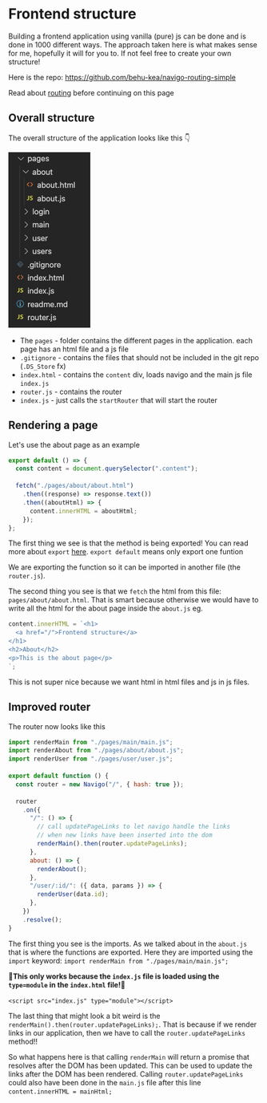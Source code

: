 # Frontend structure

Building a frontend application using vanilla (pure) js can be done and is done in 1000 different ways. The approach taken here is what makes sense for me, hopefully it will for you to. If not feel free to create your own structure!

Here is the repo: https://github.com/behu-kea/navigo-routing-simple

Read about [routing](routing.md) before continuing on this page



## Overall structure

The overall structure of the application looks like this 👇

![Overall structure](../../assets/structure-overall.png)

- The `pages` - folder contains the different pages in the application. each page has an html file and a js file
- `.gitignore` - contains the files that should not be included in the git repo (`.DS_Store` fx)
- `index.html` - contains the `content` div, loads navigo and the main js file `index.js`
- `router.js` - contains the router
- `index.js` - just calls the `startRouter` that will start the router



## Rendering a page

Let's use the about page as an example

```javascript
export default () => {
  const content = document.querySelector(".content");

  fetch("./pages/about/about.html")
    .then((response) => response.text())
    .then((aboutHtml) => {
      content.innerHTML = aboutHtml;
    });
};
```

The first thing we see is that the method is being exported! You can read more about `export` [here](https://developer.mozilla.org/en-US/docs/Web/JavaScript/Guide/Modules#exporting_module_features). `export default` means only export one funtion

We are exporting the function so it can be imported in another file (the `router.js`).

The second thing you see is that we `fetch` the html from this file: `pages/about/about.html`. That is smart because otherwise we would have to write all the html for the about page inside the `about.js` eg. 

```javascript
content.innerHTML = `<h1>
  <a href="/">Frontend structure</a>
</h1>
<h2>About</h2>
<p>This is the about page</p>
`;
```

This is not super nice because we want html in html files and js in js files. 



## Improved router

The router now looks like this

```javascript
import renderMain from "./pages/main/main.js";
import renderAbout from "./pages/about/about.js";
import renderUser from "./pages/user/user.js";

export default function () {
  const router = new Navigo("/", { hash: true });

  router
    .on({
      "/": () => {
        // call updatePageLinks to let navigo handle the links
        // when new links have been inserted into the dom
        renderMain().then(router.updatePageLinks);
      },
      about: () => {
        renderAbout();
      },
      "/user/:id/": ({ data, params }) => {
        renderUser(data.id);
      },
    })
    .resolve();
}
```

The first thing you see is the imports. As we talked about in the `about.js` that is where the functions are exported. Here they are imported using the `import` keyword: `import renderMain from "./pages/main/main.js";`

**🚨This only works because the `index.js` file is loaded using the `type=module` in the `index.html` file!**🚨

`<script src="index.js" type="module"></script>`



The last thing that might look a bit weird is the `renderMain().then(router.updatePageLinks);`. That is because if we render links in our application, then we have to call the `router.updatePageLinks` method!! 

So what happens here is that calling `renderMain` will return a promise that resolves after the DOM has been updated. This can be used to update the links after the DOM has been rendered. Calling `router.updatePageLinks` could also have been done in the `main.js` file after this line `content.innerHTML = mainHtml;`

